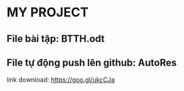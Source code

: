 # MY PROJECT
## File bài tập: BTTH.odt
## File tự động push lên github: AutoRes
link download: https://goo.gl/ukcCJa
